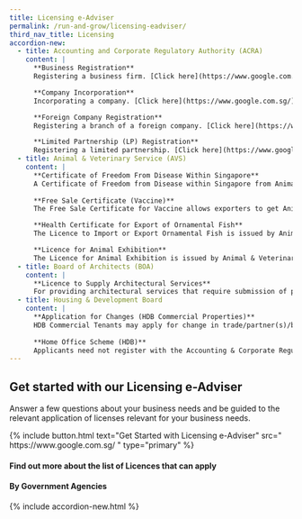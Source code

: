 ```yaml
---
title: Licensing e-Adviser
permalink: /run-and-grow/licensing-eadviser/
third_nav_title: Licensing
accordion-new:
  - title: Accounting and Corporate Regulatory Authority (ACRA)
    content: |
      **Business Registration**
      Registering a business firm. [Click here](https://www.google.com.sg/){:target="_blank"}

      **Company Incorporation**
      Incorporating a company. [Click here](https://www.google.com.sg/){:target="_blank"}

      **Foreign Company Registration**
      Registering a branch of a foreign company. [Click here](https://www.google.com.sg/){:target="_blank"}

      **Limited Partnership (LP) Registration**
      Registering a limited partnership. [Click here](https://www.google.com.sg/){:target="_blank"}
  - title: Animal & Veterinary Service (AVS)
    content: |
      **Certificate of Freedom From Disease Within Singapore**
      A Certificate of Freedom from Disease within Singapore from Animal & Veterinary Service will be required if the country to which you intend to export animal/bird products requires certification that Singapore is free from specific animal disease(s) of concern, to facilitate the export. [Click here](https://www.google.com.sg/){:target="_blank"}
      
      **Free Sale Certificate (Vaccine)**
      The Free Sale Certificate for Vaccine allows exporters to get Animal & Veterinary Service endorsement for their vaccine intended for export. [Click here](https://www.google.com.sg/){:target="_blank"}

      **Health Certificate for Export of Ornamental Fish**
      The Licence to Import or Export Ornamental Fish is issued by Animal & Veterinary Service to traders who wishes to import, export or transship ornamental fish. [Click here](https://www.google.com.sg/){:target="_blank"}

      **Licence for Animal Exhibition**
      The Licence for Animal Exhibition is issued by Animal & Veterinary Service to use a premise for animal display, exhibition, performance or distribution. [Click here](https://www.google.com.sg/){:target="_blank"}
  - title: Board of Architects (BOA)
    content: |
      **Licence to Supply Architectural Services**
      For providing architectural services that require submission of plans and certificates to authorities regulating buildings. [Click here](https://www.google.com.sg/){:target="_blank"}
  - title: Housing & Development Board
    content: |
      **Application for Changes (HDB Commercial Properties)**
      HDB Commercial Tenants may apply for change in trade/partner(s)/business mode, transfer, assignment or renting out their properties. HDB Commercial Owners may apply for renting out their living quarters. [Click here](https://www.google.com.sg/){:target="_blank"}
      
      **Home Office Scheme (HDB)**
      Applicants need not register with the Accounting & Corporate Regulatory Authority (ACRA) first to apply for the Home Office Scheme (H`
---
```


## Get started with our Licensing e-Adviser
Answer a few questions about your business needs and be guided to the relevant application of licenses relevant for your business needs.  

<p>
{% include button.html text="Get Started with Licensing e-Adviser" src="
https://www.google.com.sg/
" type="primary" %}
</p>

#### Find out more about the list of Licences that can apply

#### By Government Agencies

{% include accordion-new.html %}





